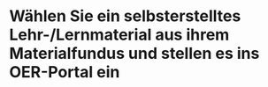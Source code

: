# Wählen Sie ein selbsterstelltes Lehr-/Lernmaterial aus ihrem Materialfundus und stellen es ins OER-Portal ein
